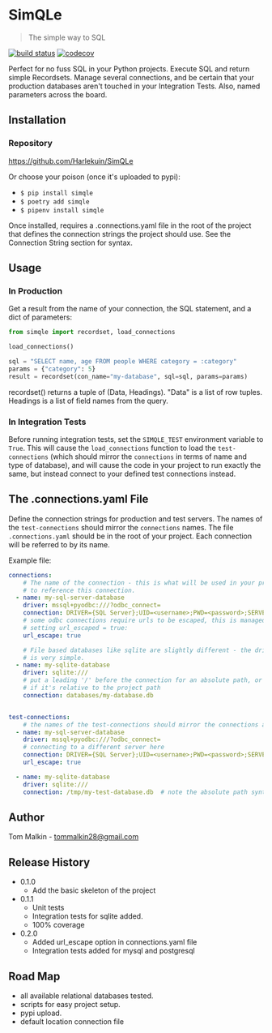 
# SimQLe

> The simple way to SQL


[![build status](http://img.shields.io/travis/Harlekuin/SimQLe/master.svg?style=flat)](https://travis-ci.org/Harlekuin/SimQLe)
[![codecov](https://codecov.io/gh/Harlekuin/SimQLe/branch/master/graph/badge.svg)](https://codecov.io/gh/Harlekuin/SimQLe)


Perfect for no fuss SQL in your Python projects. Execute SQL and return simple
Recordsets. Manage several connections, and be certain that your production
databases aren't touched in your Integration Tests. Also, named parameters
across the board.

## Installation

### Repository
https://github.com/Harlekuin/SimQLe

Or choose your poison (once it's uploaded to pypi):

- `$ pip install simqle`
- `$ poetry add simqle`
- `$ pipenv install simqle`

Once installed, requires a .connections.yaml file in the root of the project
that defines the connection strings the project should use. See the Connection
String section for syntax.

## Usage

### In Production

Get a result from the name of your connection, the SQL statement, and a dict
of parameters:

```python
from simqle import recordset, load_connections

load_connections()

sql = "SELECT name, age FROM people WHERE category = :category"
params = {"category": 5}
result = recordset(con_name="my-database", sql=sql, params=params)
```

recordset() returns a tuple of (Data, Headings). "Data" is a list of row tuples.
Headings is a list of field names from the query.


### In Integration Tests

Before running integration tests, set the `SIMQLE_TEST` environment variable
to `True`. This will cause the `load_connections` function to load the
`test-connections` (which should mirror the `connections` in terms of name and
type of database), and will cause the code in your project to run exactly the
same, but instead connect to your defined test connections instead.


## The .connections.yaml File
Define the connection strings for production and test servers. The names of the `test-connections` should mirror the `connections` names. The file `.connections.yaml` should be in the root of your project. Each connection will be referred to by its name.

Example file:

```yaml
connections:
    # The name of the connection - this is what will be used in your project
    # to reference this connection.
  - name: my-sql-server-database
    driver: mssql+pyodbc:///?odbc_connect=
    connection: DRIVER={SQL Server};UID=<username>;PWD=<password>;SERVER=<my-server>
    # some odbc connections require urls to be escaped, this is managed by
    # setting url_escaped = true:
    url_escape: true

    # File based databases like sqlite are slightly different - the driver
    # is very simple.
  - name: my-sqlite-database
    driver: sqlite:///
    # put a leading '/' before the connection for an absolute path, or omit
    # if it's relative to the project path
    connection: databases/my-database.db


test-connections:
    # the names of the test-connections should mirror the connections above.
  - name: my-sql-server-database
    driver: mssql+pyodbc:///?odbc_connect=
    # connecting to a different server here
    connection: DRIVER={SQL Server};UID=<username>;PWD=<password>;SERVER=<my-test-server>
    url_escape: true    

  - name: my-sqlite-database
    driver: sqlite:///
    connection: /tmp/my-test-database.db  # note the absolute path syntax
```

## Author

Tom Malkin - tommalkin28@gmail.com


## Release History

- 0.1.0
	- Add the basic skeleton of the project
- 0.1.1
  - Unit tests
  - Integration tests for sqlite added.
  - 100% coverage
- 0.2.0
  - Added url_escape option in connections.yaml file
  - Integration tests added for mysql and postgresql

## Road Map
- all available relational databases tested.
- scripts for easy project setup.
- pypi upload.
- default location connection file
